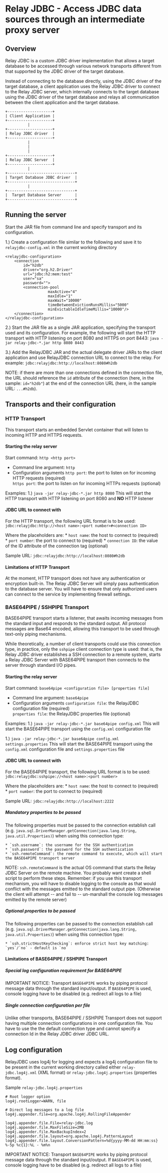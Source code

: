 # Relay JDBC - Access JDBC data sources through an intermediate proxy server

## Overview

Relay JDBC is a custom JDBC driver implementation that allows a target 
database to be accessed through various network transports different 
from that supported by the JDBC driver of the target database.

Instead of connecting to the database directly, using the JDBC driver 
of the target database, a client application uses the Relay JDBC 
driver to connect to the Relay JDBC server, which internally connects 
to the target database using the JDBC driver of the target database
and relays all communication between the client application and
the target database.

```
+--------------------+
| Client Application |
+--------------------+
          |      
+--------------------+
| Relay JDBC driver  |
+--------------------+
          |      
          |      
          |      
+--------------------+
| Relay JDBC Server  |
+--------------------+
          |      
+------------------------------+
| Target Database JDBC driver  |
+------------------------------+
          |      
+------------------------------+
|  Target Database Server      |
+------------------------------+
```

## Running the server

Start the JAR file from command line and specify transport and its configuration. 

1.) Create a configuration file similar to the following and save it to 
    `relayjdbc-config.xml` in the current working directory
```
<relayjdbc-configuration>
	<connection
		id="h2db"
		driver="org.h2.Driver"
		url="jdbc:h2:mem:test"
		user="sa"
       	password="">
    	<connection-pool
                   maxActive="4"
                   maxIdle="1"
                   maxWait="10000"
                   timeBetweenEvictionRunsMillis="5000"
                   minEvictableIdleTimeMillis="10000"/>
	</connection>
</relayjdbc-configuration>
```
2.) Start the JAR file as a single JAR application, specifying the transport used and its configuration. 
    For example, the following will start the HTTP transport with HTTP listening on port 8080 
    and HTTPS on port 8443: `java -jar relay-jdbc-*.jar http 8080 8443`
    
3.) Add the RelayJDBC JAR and the actual delegate driver JARs to the client application and 
    use RelayJDBC connection URL to connect to the relay. For example:
    `jdbc:relayjdbc:http://localhost:8080#h2db`
    
NOTE: if there are more than one connections defined in the connection file, the URL should
reference the `id` attribute of the connection (here, in the sample: `id="h2db"`) at the end
of the connection URL (here, in the sample URL: `...#h2db`).        

## Transports and their configuration

### HTTP Transport 

This transport starts an embedded Servlet container that will listen to incoming HTTP and HTTPS requests.

#### Starting the relay server 

Start command: `http <http port>`

 * Command line argument: `http`
 * Configuration arguments
    `http port`: the port to listen on for incoming HTTP requests (required)  
    `https port`: the port to listen on for incoming HTTPs requests (optional)

Examples: 
1.) `java -jar relay-jdbc-*.jar http 8080`
This will start the HTTP transport with HTTP listening on port 8080 and **NO** HTTP listener 
    

#### JDBC URL to connect with

For the HTTP transport, the following URL format is to be used:
 `jdbc:relayjdbc:http://<host name>:<port number>#<connection ID>`

Where the placeholders are:
    * `host name`: the host to connect to (required)  
    * `port number`: the port to connect to (required)
    * `connection ID`: the value of the ID attribute of the connection tag (optional)
       
 Sample URL: `jdbc:relayjdbc:http://localhost:8080#h2db`

#### Limitations of HTTP Transport 

At the moment, HTTP transport does not have any authentication or encryption built-in.
The Relay JDBC Server will simply pass authentication to the database server.
You will have to ensure that only authorized users can connect to the service by
implementing firewall settings.

### BASE64PIPE / SSHPIPE Transport 

BASE64PIPE transport starts a listener, that awaits incoming messages from the standard input
and responds to the standard output. All protocol messages are Base64 encoded, allowing
this transport to be used through text-only piping mechanisms. 

While theoretically, a number of client transports could use this connection type,
in practice, only the `sshpipe` client connection type is used: that is, the 
Relay JDBC driver establishes a SSH connection to a remote system, starts 
a Relay JDBC Server with BASE64PIPE transport then connects to the server through 
standard I/O pipes. 
      

#### Starting the relay server 

Start command: `base64pipe <configuration file> [properties file]`

 * Command line argument: `base64pipe`
 * Configuration arguments
    `configuration file`: the RelayJDBC configuration file (required)  
    `properties file`: the RelayJDBC properties file (optional)

Examples: 
1.) `java -jar relay-jdbc-*.jar base64pipe config.xml`
This will start the BASE64PIPE transport using the `config.xml` configuration file
    
1.) `java -jar relay-jdbc-*.jar base64pipe config.xml settings.properties`
This will start the BASE64PIPE transport using the `config.xml` configuration file and `settings.properties` file

#### JDBC URL to connect with

For the BASE64PIPE transport, the following URL format is to be used:
 `jdbc:relayjdbc:sshpipe://<host name>:<port number>`

Where the placeholders are:
    * `host name`: the host to connect to (required)  
    * `port number`: the port to connect to (required)
    
 Sample URL: `jdbc:relayjdbc:http://localhost:2222`

##### Mandatory properties to be passed 

The following properties must be passed to the connection establish call
(e.g. `java.sql.DriverManager.getConnection(java.lang.String, java.util.Properties)`)
when using this connection type:

    * `ssh.username`: the username for the SSH authentication
    * `ssh.password`: the password for the SSH authentication
    * `ssh.remoteCommand`: the remote command to execute, which will start the BASE64PIPE transport server
    
NOTE: `ssh.remoteCommand` is the actual OS command that starts the Relay JDBC Server on the remote machine.
You probably want create a shell script to perform these steps. Remember: if you use this transport mechanism,
you will have to disable logging to the console as that would conflict with the messages emitted to the standard
output pipe. (Otherwise the client will attempt -- and fail to -- un-marshall the console log messages emitted 
by the remote server)

   
##### Optional properties to be passed

The following properties can be passed to the connection establish call
(e.g. `java.sql.DriverManager.getConnection(java.lang.String, java.util.Properties)`)
when using this connection type:
    
    * `ssh.strictHostKeyChecking`: enforce strict host key matching: `yes`/`no` - default is `no`


#### Limitations of BASE64PIPE / SSHPIPE Transport 

##### Special log configuration requirement for BASE64PIPE

IMPORTANT NOTICE: Transport `BASE64PIPE` works by piping protocol message data through 
the standard input/output. If `BASE64PIPE` is used, console logging have to be disabled 
(e.g. redirect all logs to a file) 

##### Single connection configuration per file

Unlike other transports, BASE64PIPE / SSHPIPE Transport does not support having multiple connection
configurations in one configuration file. You have to use the the default connection type and cannot
specify a connection Id in the Relay JDBC driver JDBC URL.  

## Log configuration 

RelayJDBC uses log4j for logging and expects a log4j configuration file to be present in the current working
directory called either `relay-jdbc.log4j.xml` (XML format) or `relay-jdbc.log4j.properties` (properties format).

Sample `relay-jdbc.log4j.properties`
```
# Root logger option
log4j.rootLogger=WARN, file

# Direct log messages to a log file
log4j.appender.file=org.apache.log4j.RollingFileAppender

log4j.appender.file.File=relay-jdbc.log
log4j.appender.file.MaxFileSize=2MB
log4j.appender.file.MaxBackupIndex=2
log4j.appender.file.layout=org.apache.log4j.PatternLayout
log4j.appender.file.layout.ConversionPattern=%d{yyyy-MM-dd HH:mm:ss} %-5p %c{1}:%L - %m%n
```

IMPORTANT NOTICE: Transport `BASE64PIPE` works by piping protocol message data through 
the standard input/output. If `BASE64PIPE` is used, console logging have to be disabled 
(e.g. redirect all logs to a file) 


